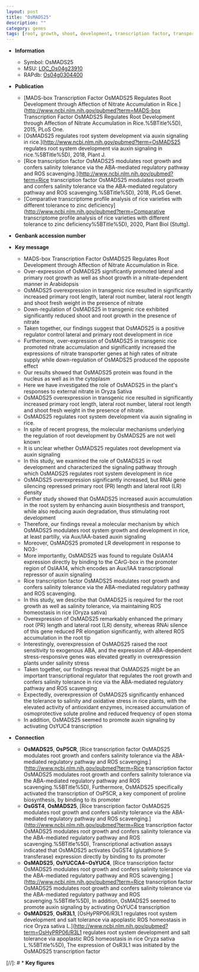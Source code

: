```yaml
---
layout: post
title: "OsMADS25"
description: ""
category: genes
tags: [root, growth, shoot, development, transcription factor, transporter, lateral root, primary root, root development, cytoplasm, nitrate, nucleus, nitrate transporter, root length, root number, lateral root number, lateral root length, auxin, auxin biosynthesis, oxidative stress, salinity, tolerance, oxidative, stress, salinity stress, homeostasis, transcriptional regulator]
---
```


* **Information**  
    + Symbol: OsMADS25  
    + MSU: [LOC_Os04g23910](http://rice.uga.edu/cgi-bin/ORF_infopage.cgi?orf=LOC_Os04g23910)  
    + RAPdb: [Os04g0304400](https://rapdb.dna.affrc.go.jp/locus/?name=Os04g0304400)  

* **Publication**  
    + [MADS-box Transcription Factor OsMADS25 Regulates Root Development through Affection of Nitrate Accumulation in Rice.](http://www.ncbi.nlm.nih.gov/pubmed?term=MADS-box Transcription Factor OsMADS25 Regulates Root Development through Affection of Nitrate Accumulation in Rice.%5BTitle%5D), 2015, PLoS One.
    + [OsMADS25 regulates root system development via auxin signaling in rice.](http://www.ncbi.nlm.nih.gov/pubmed?term=OsMADS25 regulates root system development via auxin signaling in rice.%5BTitle%5D), 2018, Plant J.
    + [Rice transcription factor OsMADS25 modulates root growth and confers salinity tolerance via the ABA-mediated regulatory pathway and ROS scavenging.](http://www.ncbi.nlm.nih.gov/pubmed?term=Rice transcription factor OsMADS25 modulates root growth and confers salinity tolerance via the ABA-mediated regulatory pathway and ROS scavenging.%5BTitle%5D), 2018, PLoS Genet.
    + [Comparative transcriptome profile analysis of rice varieties with different tolerance to zinc deficiency](http://www.ncbi.nlm.nih.gov/pubmed?term=Comparative transcriptome profile analysis of rice varieties with different tolerance to zinc deficiency%5BTitle%5D), 2020, Plant Biol (Stuttg).

* **Genbank accession number**  

* **Key message**  
    + MADS-box Transcription Factor OsMADS25 Regulates Root Development through Affection of Nitrate Accumulation in Rice.
    + Over-expression of OsMADS25 significantly promoted lateral and primary root growth as well as shoot growth in a nitrate-dependent manner in Arabidopsis
    + OsMADS25 overexpression in transgenic rice resulted in significantly increased primary root length, lateral root number, lateral root length and shoot fresh weight in the presence of nitrate
    + Down-regulation of OsMADS25 in transgenic rice exhibited significantly reduced shoot and root growth in the presence of nitrate
    + Taken together, our findings suggest that OsMADS25 is a positive regulator control lateral and primary root development in rice
    + Furthermore, over-expression of OsMADS25 in transgenic rice promoted nitrate accumulation and significantly increased the expressions of nitrate transporter genes at high rates of nitrate supply while down-regulation of OsMADS25 produced the opposite effect
    + Our results showed that OsMADS25 protein was found in the nucleus as well as in the cytoplasm
    + Here we have investigated the role of OsMADS25 in the plant's responses to external nitrate in Oryza Sativa
    + OsMADS25 overexpression in transgenic rice resulted in significantly increased primary root length, lateral root number, lateral root length and shoot fresh weight in the presence of nitrate.
    + OsMADS25 regulates root system development via auxin signaling in rice.
    + In spite of recent progress, the molecular mechanisms underlying the regulation of root development by OsMADS25 are not well known
    + It is unclear whether OsMADS25 regulates root development via auxin signaling
    + In this study, we examined the role of OsMADS25 in root development and characterized the signaling pathway through which OsMADS25 regulates root system development in rice
    + OsMADS25 overexpression significantly increased, but RNAi gene silencing repressed primary root (PR) length and lateral root (LR) density
    + Further study showed that OsMADS25 increased auxin accumulation in the root system by enhancing auxin biosynthesis and transport, while also reducing auxin degradation, thus stimulating root development
    + Therefore, our findings reveal a molecular mechanism by which OsMADS25 modulates root system growth and development in rice, at least partilly, via Aux/IAA-based auxin signaling
    + Moreover, OsMADS25 promoted LR development in response to NO3-
    + More importantly, OsMADS25 was found to regulate OsIAA14 expression directly by binding to the CArG-box in the promoter region of OsIAA14, which encodes an Aux/IAA transcriptional repressor of auxin signaling
    + Rice transcription factor OsMADS25 modulates root growth and confers salinity tolerance via the ABA-mediated regulatory pathway and ROS scavenging.
    + In this study, we describe that OsMADS25 is required for the root growth as well as salinity tolerance, via maintaining ROS homeostasis in rice (Oryza sativa)
    + Overexpression of OsMADS25 remarkably enhanced the primary root (PR) length and lateral root (LR) density, whereas RNAi silence of this gene reduced PR elongation significantly, with altered ROS accumulation in the root tip
    + Interestingly, overexpression of OsMADS25 raised the root sensitivity to exogenous ABA, and the expression of ABA-dependent stress-responsive genes was elevated greatly in overexpression plants under salinity stress
    + Taken together, our findings reveal that OsMADS25 might be an important transcriptional regulator that regulates the root growth and confers salinity tolerance in rice via the ABA-mediated regulatory pathway and ROS scavenging
    + Expectedly, overexpression of OsMADS25 significantly enhanced the tolerance to salinity and oxidative stress in rice plants, with the elevated activity of antioxidant enzymes, increased accumulation of osmoprotective solute proline and reduced frequency of open stoma
    + In addition, OsMADS25 seemed to promote auxin signaling by activating OsYUC4 transcription

* **Connection**  
    + __OsMADS25__, __OsP5CR__, [Rice transcription factor OsMADS25 modulates root growth and confers salinity tolerance via the ABA-mediated regulatory pathway and ROS scavenging.](http://www.ncbi.nlm.nih.gov/pubmed?term=Rice transcription factor OsMADS25 modulates root growth and confers salinity tolerance via the ABA-mediated regulatory pathway and ROS scavenging.%5BTitle%5D),  Furthermore, OsMADS25 specifically activated the transcription of OsP5CR, a key component of proline biosynthesis, by binding to its promoter
    + __OsGST4__, __OsMADS25__, [Rice transcription factor OsMADS25 modulates root growth and confers salinity tolerance via the ABA-mediated regulatory pathway and ROS scavenging.](http://www.ncbi.nlm.nih.gov/pubmed?term=Rice transcription factor OsMADS25 modulates root growth and confers salinity tolerance via the ABA-mediated regulatory pathway and ROS scavenging.%5BTitle%5D),  Transcriptional activation assays indicated that OsMADS25 activates OsGST4 (glutathione S-transferase) expression directly by binding to its promoter
    + __OsMADS25__, __OsYUCCA4~OsYUC4__, [Rice transcription factor OsMADS25 modulates root growth and confers salinity tolerance via the ABA-mediated regulatory pathway and ROS scavenging.](http://www.ncbi.nlm.nih.gov/pubmed?term=Rice transcription factor OsMADS25 modulates root growth and confers salinity tolerance via the ABA-mediated regulatory pathway and ROS scavenging.%5BTitle%5D),  In addition, OsMADS25 seemed to promote auxin signaling by activating OsYUC4 transcription
    + __OsMADS25__, __OsR3L1__, [OsHyPRP06/R3L1 regulates root system development and salt tolerance via apoplastic ROS homeostasis in rice Oryza sativa L.](http://www.ncbi.nlm.nih.gov/pubmed?term=OsHyPRP06/R3L1 regulates root system development and salt tolerance via apoplastic ROS homeostasis in rice Oryza sativa L.%5BTitle%5D),  The expression of OsR3L1 was initiated by the OsMADS25 transcription factor

[//]: # * **Key figures**  


